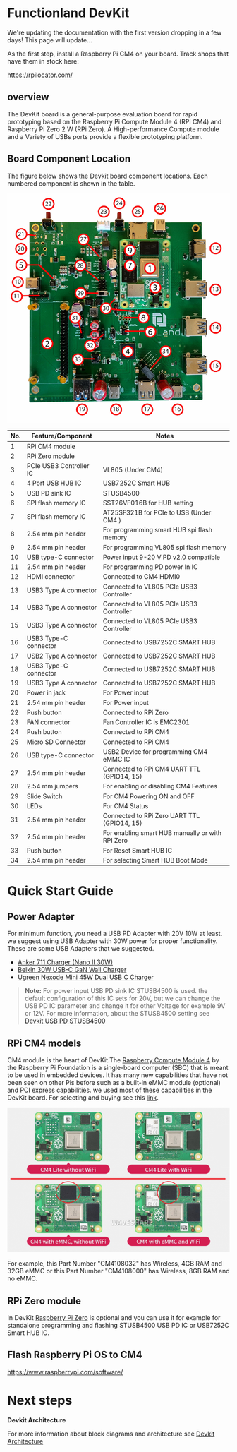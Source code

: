# Functionland DevKit

We're updating the documentation with the first version dropping in a few days! This page will update...

As the first step, install a Raspberry Pi CM4 on your board. Track shops that have them in stock here:

https://rpilocator.com/

## overview
The DevKit board is a general-purpose evaluation board for rapid prototyping based on the Raspberry Pi Compute Module 4 (RPi CM4) and Raspberry Pi Zero 2 W (RPi Zero). A High-performance Compute module and a Variety of USBs ports provide a flexible prototyping platform.


## Board Component Location
The figure below shows the Devkit board component locations. Each numbered component is shown in the table.

![Devkit_components_location](https://github.com/functionland/BLOX/raw/main/Electrical/DevKit/documents/images/Devkit_components_location.jpg)



| No.| Feature/Component       | Notes                                            |
| -- | ------------------------|--------------------------------------------------|
| 1  | RPi CM4 module          |                                                  |
| 2  | RPi Zero module         |                                                  |
| 3  | PCIe USB3 Controller IC | VL805 (Under CM4)                                |
| 4  | 4 Port USB HUB IC       | USB7252C Smart HUB                               |
| 5  | USB PD sink IC          | STUSB4500                                        |
| 6  | SPI flash memory IC     | SST26VF016B for HUB setting                      |
| 7  | SPI flash memory IC     | AT25SF321B for PCIe to USB (Under CM4 )          |
| 8  | 2.54 mm pin header      | For programming smart HUB spi flash memory       |
| 9  | 2.54 mm pin header      | For programming VL805 spi flash memory           |
| 10 | USB type-C connector    | Power input 9-20 V PD v2.0 compatible            |
| 11 | 2.54 mm pin header      | For programming PD power In IC                   |
| 12 | HDMI connector          | Connected to CM4 HDMI0                           |
| 13 | USB3 Type A connector   | Connected to VL805 PCIe USB3 Controller          |
| 14 | USB3 Type A connector   | Connected to VL805 PCIe USB3 Controller          |
| 15 | USB3 Type A connector   | Connected to VL805 PCIe USB3 Controller          |
| 16 | USB3 Type-C connector   | Connected to USB7252C SMART HUB                  |
| 17 | USB2 Type A connector   | Connected to USB7252C SMART HUB                  |
| 18 | USB3 Type-C connector   | Connected to USB7252C SMART HUB                  |
| 19 | USB3 Type A connector   | Connected to USB7252C SMART HUB                  |
| 20 | Power in jack           | For Power input                                  | 
| 21 | 2.54 mm pin header      | For Power input                                  |
| 22 | Push button             | Connected to RPi Zero                            |
| 23 | FAN connector           | Fan Controller IC is EMC2301                     | 
| 24 | Push button             | Connected to RPi CM4                             |
| 25 | Micro SD Connector      | Connected to RPi CM4                             |
| 26 | USB type-C connector    | USB2 Device for programming CM4 eMMC IC          |
| 27 | 2.54 mm pin header      | Connected to RPi CM4 UART TTL (GPIO14, 15)       | 
| 28 | 2.54 mm jumpers         | For enabling or disabling CM4 Features           |
| 29 | Slide Switch            | For CM4 Powering ON and OFF                      |
| 30 | LEDs                    | For CM4 Status                                   |
| 31 | 2.54 mm pin header      | Connected to RPi Zero UART TTL (GPIO14, 15)      |
| 32 | 2.54 mm pin header      | For enabling smart HUB manually or with RPI Zero |
| 33 | Push button             | For Reset Smart HUB IC                           |
| 34 | 2.54 mm pin header      | For selecting Smart HUB Boot Mode                |

# Quick Start Guide
## Power Adapter
For minimum function, you need a USB PD Adapter with 20V 10W at least. we suggest using USB Adapter with 30W power for proper functionality.
These are some USB Adapters that we suggested.

- [Anker 711 Charger (Nano II 30W)](https://www.anker.com/products/a2665)
- [Belkin 30W USB-C GaN Wall Charger](https://www.belkin.com/30w-usb-c-gan-wall-charger-usb-c-cable/P-WCH001dq1MWH-B6.html)
- [Ugreen Nexode Mini 45W Dual USB C Charger](https://eu.ugreen.com/collections/gan-chargers/products/ugreen-nexode-mini-45w-dual-usb-c-charger)


>**Note:** For power input USB PD sink IC STUSB4500 is used. the default configuration of this IC sets for 20V, but we can change the USB PD IC parameter and change it for other Voltage for example 9V or 12V. For more information, about the STUSB4500 setting see [Devkit USB PD STUSB4500](https://github.com/functionland/BLOX/blob/main/Electrical/DevKit/documents/documents_md/USB_PD_STUSB4500.md)

## RPi CM4 models
CM4 module is the heart of DevKit.The [Raspberry Compute Module 4](https://www.raspberrypi.com/products/compute-module-4) by the Raspberry Pi Foundation is a single-board computer (SBC) that is meant to be used in embedded devices. It has many new capabilities that have not been seen on other Pis before such as a built-in eMMC module (optional) and PCI express capabilities. we used most of these capabilities in the DevKit board. For selecting and buying see this [link](https://www.raspberrypi.com/products/compute-module-4/?variant=raspberry-pi-cm4104032).

![Devkit_components_location](https://github.com/functionland/BLOX/raw/main/Electrical/DevKit/documents/images/CM4_models.png)

For example, this Part Number "CM4108032" has Wireless, 4GB RAM and 32GB eMMC or this Part Number "CM4108000" has Wireless, 8GB RAM and no eMMC.

## RPi Zero module
In DevKit [Raspberry Pi Zero](https://www.raspberrypi.com/products/raspberry-pi-zero/) is optional and you can use it for example for standalone programming and flashing STUSB4500 USB PD IC or USB7252C Smart HUB IC.

## Flash Raspberry Pi OS to CM4 


https://www.raspberrypi.com/software/

# Next steps
**Devkit Architecture**

For more information about block diagrams and architecture see [Devkit Architecture](https://github.com/functionland/BLOX/blob/main/Electrical/DevKit/documents/documents_md/Architecture.md)
